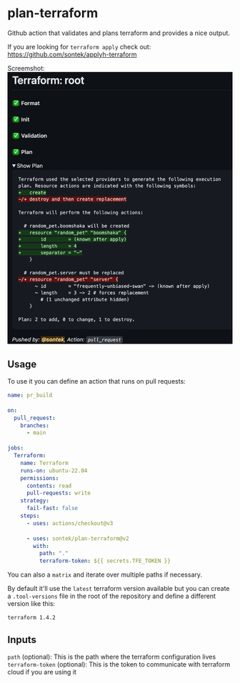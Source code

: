 # plan-terraform
Github action that validates and plans terraform and provides
a nice output.

If you are looking for `terraform apply` check out:
https://github.com/sontek/applyh-terraform

Screemshot:
<img src="tf-example.png" />

## Usage
To use it you can define an action that runs on pull requests:

```yaml
name: pr_build

on:
  pull_request:
    branches:
      - main

jobs:
  Terraform:
    name: Terraform
    runs-on: ubuntu-22.04
    permissions:
      contents: read
      pull-requests: write
    strategy:
      fail-fast: false
    steps:
      - uses: actions/checkout@v3

      - uses: sontek/plan-terraform@v2
        with:
          path: "."
          terraform-token: ${{ secrets.TFE_TOKEN }}
```

You can also a `matrix` and iterate over multiple paths if necessary.

By default it'll use the `latest` terraform version available but you can create a
`.tool-versions` file in the root of the repository and define a different version
like this:

```
terraform 1.4.2
```

## Inputs
`path` (optional): This is the path where the terraform configuration lives
`terraform-token` (optional): This is the token to communicate with terraform cloud if you are using it
